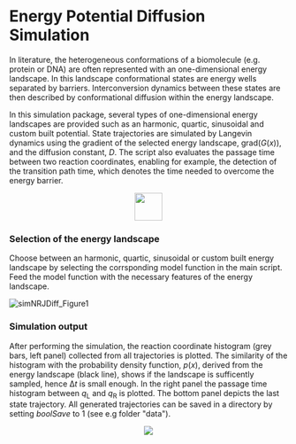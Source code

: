 # Energy Potential Diffusion Simulation

In literature, the heterogeneous conformations of a biomolecule (e.g. protein or DNA) are often represented with an one-dimensional energy landscape. In this landscape conformational states are energy wells separated by barriers. Interconversion dynamics between these states are then described by conformational diffusion within the energy landscape. 

In this simulation package, several types of one-dimensional energy landscapes are provided such as an harmonic, quartic, sinusoidal and custom built potential. State trajectories are simulated by Langevin dynamics using the gradient of the selected energy landscape, grad(*G*(*x*)), and the diffusion constant, *D*. The script also evaluates the passage time between two reaction coordinates, enabling for example, the detection of the transition path time, which denotes the time needed to overcome the energy barrier.

<p align="center">
   <img src="https://user-images.githubusercontent.com/58071484/137738308-d6881a79-d1a1-4096-99b3-b96e57e12e9e.JPG" height=50>
</p>

### Selection of the energy landscape

Choose between an harmonic, quartic, sinusoidal or custom built energy landscape by selecting the corrsponding model function in the main script. Feed the model function with the necessary features of the energy landscape.

![simNRJDiff_Figure1](https://user-images.githubusercontent.com/58071484/137720336-c499caca-533c-4e00-8c06-2379855c89da.png)

### Simulation output
After performing the simulation, the reaction coordinate histogram (grey bars, left panel) collected from all trajectories is plotted. The similarity of the histogram with the probability density function, *p*(*x*), derived from the energy landscape (black line), shows if the landscape is sufficently sampled, hence &#916;*t* is small enough. In the right panel the passage time histogram between *q*<sub>L</sub> and *q*<sub>R</sub> is plotted. The bottom panel depicts the last state trajectory. All generated trajectories can be saved in a directory by setting *boolSave* to 1 (see e.g folder "data\").

<p align="center">
  <img src="https://user-images.githubusercontent.com/58071484/137707404-58e4e83a-afaf-4015-bbdd-ccb9bb040450.png">
</p> 
